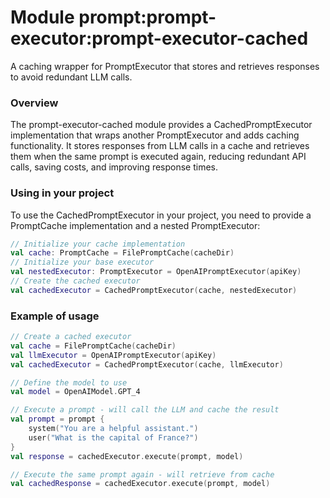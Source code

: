 # Module prompt:prompt-executor:prompt-executor-cached

A caching wrapper for PromptExecutor that stores and retrieves responses to avoid redundant LLM calls.

### Overview

The prompt-executor-cached module provides a CachedPromptExecutor implementation that wraps another PromptExecutor and adds caching functionality. It stores responses from LLM calls in a cache and retrieves them when the same prompt is executed again, reducing redundant API calls, saving costs, and improving response times.

### Using in your project

To use the CachedPromptExecutor in your project, you need to provide a PromptCache implementation and a nested PromptExecutor:

```kotlin
// Initialize your cache implementation
val cache: PromptCache = FilePromptCache(cacheDir) 
// Initialize your base executor
val nestedExecutor: PromptExecutor = OpenAIPromptExecutor(apiKey) 
// Create the cached executor
val cachedExecutor = CachedPromptExecutor(cache, nestedExecutor)
```

### Example of usage

```kotlin
// Create a cached executor
val cache = FilePromptCache(cacheDir)
val llmExecutor = OpenAIPromptExecutor(apiKey)
val cachedExecutor = CachedPromptExecutor(cache, llmExecutor)

// Define the model to use
val model = OpenAIModel.GPT_4

// Execute a prompt - will call the LLM and cache the result
val prompt = prompt {
    system("You are a helpful assistant.")
    user("What is the capital of France?")
}
val response = cachedExecutor.execute(prompt, model)

// Execute the same prompt again - will retrieve from cache
val cachedResponse = cachedExecutor.execute(prompt, model)
```
